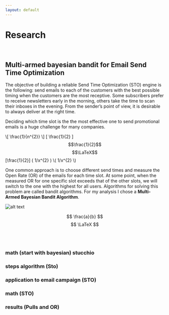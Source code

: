 ```yaml
---
layout: default
---
```


# Research

<br>

## Multi-armed bayesian bandit for Email Send Time Optimization

The objective of building a reliable Send Time Optimization (STO) engine is the following: send emails to each of the customers with the best possible timing when the customers are the most receptive. Some subscribers prefer to receive newsletters early in the morning, others take the time to scan their inboxes in the evening.  From the sender’s point of view, it is desirable to always deliver at the right time.

Deciding which time slot is the the most effective one to send promotional emails is a huge challenge for many companies.

\\[ \frac{1}{n^{2}} \\]
\[ \frac{1}{2} \]
$$\frac{1}{2}$$
$$\LaTeX$$
[\frac{1}{2}]
\( 1/x^{2} \)
\\( 1/x^{2} \\)

One common approach is to choose different send times and measure the Open Rate (OR) of the emails for each time slot. At some point, when the measured OR for one specific slot exceeds that of the other slots, we will switch to the one with the highest for all users. Algorithms for solving this problem are called bandit algorithms. For my analysis I chose a **Multi-Armed Bayesian Bandit Algorithm**.
<br>


![alt text](https://cdn-images-1.medium.com/max/1600/1*Tt8A6mP98ibBlrlFD5UJxg.png)



$$ \frac{a}{b} $$
$$ \LaTeX $$



<br>
<br>




### math (start with bayesian) stucchio
### steps algorithm (Sto)
### application to email campaign (STO)
### math (STO)
### results (Pulls and OR)



<br>
<br>
